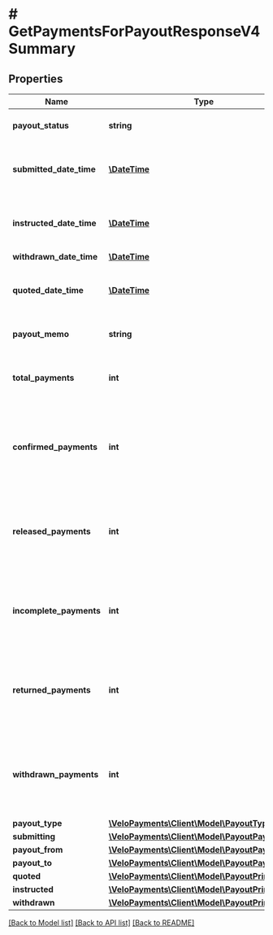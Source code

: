 # # GetPaymentsForPayoutResponseV4Summary

## Properties

Name | Type | Description | Notes
------------ | ------------- | ------------- | -------------
**payout_status** | **string** | The current status of the payout. | [optional] 
**submitted_date_time** | [**\DateTime**](\DateTime.md) | The date/time at which the payout was submitted. | [optional] 
**instructed_date_time** | [**\DateTime**](\DateTime.md) | The date/time at which the payout was instructed. | [optional] 
**withdrawn_date_time** | [**\DateTime**](\DateTime.md) |  | [optional] 
**quoted_date_time** | [**\DateTime**](\DateTime.md) | The date/time at which the payout was quoted. | [optional] 
**payout_memo** | **string** | The memo attached to the payout. | [optional] 
**total_payments** | **int** | The count of payments within the payout. | [optional] 
**confirmed_payments** | **int** | The count of payments within the payout which have been confirmed. | [optional] 
**released_payments** | **int** | The count of payments within the payout which have been released. | [optional] 
**incomplete_payments** | **int** | The count of payments within the payout which are incomplete. | [optional] 
**returned_payments** | **int** | The count of payments within the payout which have been returned. | [optional] 
**withdrawn_payments** | **int** | The count of payments within the payout which have been withdrawn. | [optional] 
**payout_type** | [**\VeloPayments\Client\Model\PayoutTypeV4**](PayoutTypeV4.md) |  | [optional] 
**submitting** | [**\VeloPayments\Client\Model\PayoutPayorV4**](PayoutPayorV4.md) |  | [optional] 
**payout_from** | [**\VeloPayments\Client\Model\PayoutPayorV4**](PayoutPayorV4.md) |  | [optional] 
**payout_to** | [**\VeloPayments\Client\Model\PayoutPayorV4**](PayoutPayorV4.md) |  | [optional] 
**quoted** | [**\VeloPayments\Client\Model\PayoutPrincipalV4**](PayoutPrincipalV4.md) |  | [optional] 
**instructed** | [**\VeloPayments\Client\Model\PayoutPrincipalV4**](PayoutPrincipalV4.md) |  | [optional] 
**withdrawn** | [**\VeloPayments\Client\Model\PayoutPrincipalV4**](PayoutPrincipalV4.md) |  | [optional] 

[[Back to Model list]](../../README.md#documentation-for-models) [[Back to API list]](../../README.md#documentation-for-api-endpoints) [[Back to README]](../../README.md)


